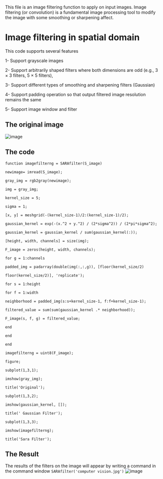 This file is an image filtering function to apply on input images. Image filtering (or convolution) is a fundamental image processing tool to modify the image with some smoothing or sharpening affect.

# Image filtering in spatial domain
This code supports several features

1- Support grayscale images

2- Support arbitrarily shaped filters where both dimensions are odd (e.g., 3 × 3 filters, 5 × 5
filters),

3- Support different types of smoothing and sharpening filters (Gaussian)

4- Support padding operation so that output filtered image resolution remains the same

5- Support image window and filter

## The original image
![image](https://github.com/SaraFaisalX/Computer-vision/assets/108310176/156612e5-516f-43e6-ab4e-0bd23be6991b)
## The code 
`function imagefilterng = SARAfilter(S_image)`

`newimage= imread(S_image);`

`gray_img = rgb2gray(newimage);`

`img = gray_img;`

`kernel_size = 5;`

`sigma = 1;`

`[x, y] = meshgrid(-(kernel_size-1)/2:(kernel_size-1)/2);`

`gaussian_kernel = exp(-(x.^2 + y.^2) / (2*sigma^2)) / (2*pi*sigma^2);`

`gaussian_kernel = gaussian_kernel / sum(gaussian_kernel(:));`

`[height, width, channels] = size(img);`

`F_image = zeros(height, width, channels);`

`for g = 1:channels`

`padded_img = padarray(double(img(:,:,g)), [floor(kernel_size/2)`

`floor(kernel_size/2)], 'replicate');`

`for s = 1:height`

`for f = 1:width`

`neighborhood = padded_img(s:s+kernel_size-1, f:f+kernel_size-1);`

`filtered_value = sum(sum(gaussian_kernel .* neighborhood));`

`F_image(s, f, g) = filtered_value;`

`end`

`end`

`end`

`imagefilterng = uint8(F_image);`

`figure;`

`subplot(1,3,1);`

`imshow(gray_img);`

`title('Original');`

`subplot(1,3,2);`

`imshow(gaussian_kernel, []);`

`title(' Gaussian Filter');`

`subplot(1,3,3);`

`imshow(imagefilterng);`

`title('Sara Filter');`
## The Result
The results of the filters on the image will appear by writing a command in the command window
`SARAfilter('computer vision.jpg')`
![image](https://github.com/SaraFaisalX/Computer-vision/assets/108310176/caad19d3-37a2-4295-9c5d-3b00fd6b97c5)



